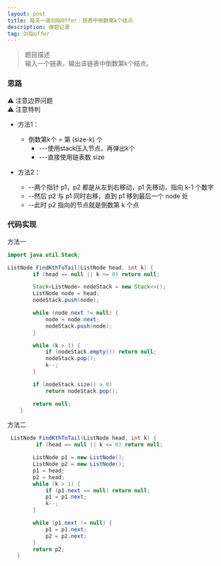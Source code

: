 ```yaml
---
layout: post
title: 每天一道剑指Offer：链表中倒数第k个结点
description: 做题记录
tag: 剑指offer
---
```




> 题目描述  
> 输入一个链表，输出该链表中倒数第k个结点。

### 思路

⚠ 注意边界问题  
⚠ 注意特判  

* 方法1：
  * 倒数第k个 = 第 (size-k) 个
    * ---使用stack压入节点，再弹出k个
    * ---直接使用链表数 size

* 方法2：
  * --两个指针 p1，p2 都是从左到右移动，p1 先移动，指向 k-1 个数字
  * --然后 p2 与 p1 同时右移，直到 p1 移到最后一个 node 处
  * --此时 p2 指向的节点就是倒数第 k 个点

 ### 代码实现

方法一

```java
import java.util.Stack;

ListNode FindKthToTail(ListNode head, int k) {
        if (head == null || k <= 0) return null;

        Stack<ListNode> nodeStack = new Stack<>();
        ListNode node = head;
        nodeStack.push(node);

        while (node.next != null) {
            node = node.next;
            nodeStack.push(node);
        }

        while (k > 1) {
            if (nodeStack.empty()) return null;
            nodeStack.pop();
            k--;
        }

        if (nodeStack.size() > 0)
            return nodeStack.pop();

        return null;
    }
```

方法二

```java
 ListNode FindKthToTail(ListNode head, int k) {
         if (head == null || k <= 0) return null;

        ListNode p1 = new ListNode();
        ListNode p2 = new ListNode();
        p1 = head;
        p2 = head;
        while (k > 1) {
            if (p1.next == null) return null;
            p1 = p1.next;
            k--;
        }

        while (p1.next != null) {
            p1 = p1.next;
            p2 = p2.next;
        }
        return p2;
   }
```


